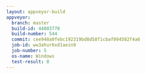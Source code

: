 ```yaml
---
layout: appveyor-build
appveyor:
  branch: master
  build-id: 44803778
  build-number: 544
  commit: cee948a0febc192319bd8d58f1cbaf094582f4a6
  job-id: ww3ahur6xd1aein9
  job-number: 5
  os-name: Windows
  test-result: 0
---
```

